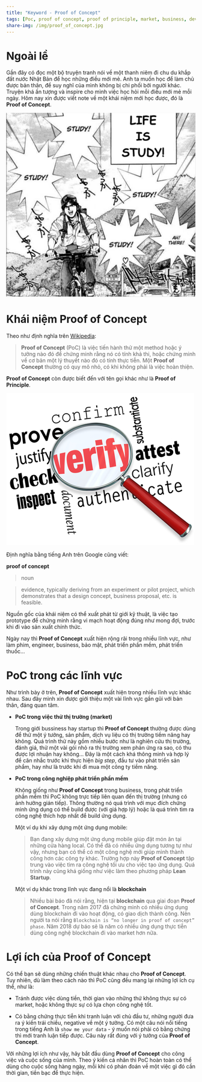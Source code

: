 ```yaml
---
title: "Keyword - Proof of Concept"
tags: [Poc, proof of concept, proof of principle, market, business, develop, lifehack]
share-img: /img/proof_of_concept.jpg
---
```


# Ngoài lề

Gần đây có đọc một bộ truyện tranh nói về một thanh niêm đi chu du khắp đất nước Nhật Bản để học những điều mới mẻ. Anh ta muốn học để làm chủ được bản thân, để suy nghĩ của mình không bị chi phối bởi người khác. Truyện khá ấn tượng và inspire cho mình việc học hỏi mỗi điều mới mẻ mỗi ngày. Hôm nay xin được viết note về một khái niệm mới học được, đó là **Proof of Concept**.

![Learn new thing](/img/kintaro_oe.jpg)

# Khái niệm Proof of Concept

Theo như định nghĩa trên [Wikipedia](https://en.wikipedia.org/wiki/Proof_of_concept):

> **Proof of Concept** (PoC) là việc tiến hành thử một method hoặc ý tưởng nào đó để chứng minh rằng nó có tính khả thi, hoặc chứng minh về cơ bản một lý thuyết nào đó có tính thực tiễn. Một **Proof of Concept** thường có quy mô nhỏ, có khi không phải là việc hoàn thiện.

**Proof of Concept** còn được biết đến với tên gọi khác như là **Proof of Principle**.

![Proof of Concept](/img/proof_of_concept.jpg)

Định nghĩa bằng tiếng Anh trên Google cũng viết:

**proof of concept**
> noun

> evidence, typically deriving from an experiment or pilot project, which demonstrates that a design concept, business proposal, etc. is feasible.

Nguồn gốc của khái niệm có thể xuất phát từ giới kỹ thuật, là việc tạo prototype để chứng minh rằng vi mạch hoạt động đúng như mong đợi, trước khi đi vào sản xuất chính thức.

Ngày nay thì **Proof of Concept** xuất hiện rộng rãi trong nhiều lĩnh vực, như làm phim, engineer, business, bảo mật, phát triển phần mềm, phát triển thuốc...

<script async src="//pagead2.googlesyndication.com/pagead/js/adsbygoogle.js"></script>
<ins class="adsbygoogle"
     style="display:block; text-align:center;"
     data-ad-layout="in-article"
     data-ad-format="fluid"
     data-ad-client="ca-pub-2750437710821247"
     data-ad-slot="8905029259"></ins>
<script>
     (adsbygoogle = window.adsbygoogle || []).push({});
</script>

# PoC trong các lĩnh vực

Như trình bày ở trên, **Proof of Concept** xuất hiện trong nhiều lĩnh vực khác nhau. Sau đây mình xin được giới thiệu một vài lĩnh vực gần gũi với bản thân, đáng quan tâm.

* **PoC trong việc thử thị trường (market)**

    Trong giới bussiness hay startup thì **Proof of Concept** thường được dùng để thử một ý tưởng, sản phẩm, dịch vụ liệu có thị trường tiềm năng hay không. Quá trình thử này gồm nhiều bước như là nghiên cứu thị trường, đánh giá, thử một vài gói nhỏ ra thị trường xem phản ứng ra sao, có thu được lợi nhuận hay không... Đây là một cách khá thông minh và hợp lý để cân nhắc trước khi thực hiện *big step*, đầu tư vào phát triển sản phẩm, hay như là trước khi đi mua một công ty tiềm năng.

* **PoC trong công nghiệp phát triển phần mềm**

    Không giống như **Proof of Concept** trong business, trong phát triển phần mềm thì PoC không trực tiếp liên quan đến thị trường (nhưng có ảnh hưởng gián tiếp). Thông thường nó quá trình với mục đích chứng minh ứng dụng có thể build được (với giá hợp lý) hoặc là quá trình tìm ra công nghệ thích hợp nhất để build ứng dụng. 

    Một ví dụ khi xây dựng một ứng dụng mobile:
    > Bạn đang xây dựng một ứng dụng mobile giúp đặt món ăn tại những cửa hàng local. Có thể đã có nhiều ứng dụng tương tự như vậy, nhưng bạn có thể có một công nghệ mới giúp mình thành công hơn các công ty khác. Trường hợp này **Proof of Concept** tập trung vào việc tìm ra công nghệ tối ưu cho việc tạo ứng dụng. Quá trình này cũng khá giống như việc làm theo phương pháp **Lean Startup**.

    Một ví dụ khác trong lĩnh vực đang nổi là **blockchain**
    > Nhiều bài báo đã nói rằng, hiện tại **blockchain** qua giai đoạn **Proof of Concept**. Trong năm 2017 đã chứng minh có nhiều ứng dụng dùng blockchain đi vào hoạt động, có giao dịch thành công. Nên người ta nói rằng `Blockchain is “no longer in proof of concept” phase`. Năm 2018 dự báo sẽ là năm có nhiều ứng dụng thực tiễn dùng công nghệ blockchain đi vào market hơn nữa.

# Lợi ích của Proof of Concept

Có thể bạn sẽ dùng những chiến thuật khác nhau cho **Proof of Concept**. Tuy nhiên, dù làm theo cách nào thì PoC cũng đều mang lại những lợi ích cụ thể, như là:

* Tránh được việc dùng tiền, thời gian vào những thứ không thực sự có market, hoặc không thực sự có lựa chọn công nghệ tốt.

* Có bằng chứng thực tiễn khi tranh luận với chủ đầu tư, những người đưa ra ý kiến trái chiều, negative về một ý tưởng. Có một câu nói nổi tiếng trong tiếng Anh là `show me your data` - ý muốn nói phải có bằng chứng thì mới tranh luận tiếp được. Câu này rất đúng với ý tưởng của **Proof of Concept**.

Với những lợi ích như vậy, hãy bắt đầu dùng **Proof of Concept** cho công việc và cuộc sống của mình. Theo ý kiến cá nhân thì PoC hoàn toàn có thể dùng cho cuộc sống hàng ngày, mỗi khi có phán đoán về một việc gì đó cần thời gian, tiền bạc để thực hiện.

<script async src="//pagead2.googlesyndication.com/pagead/js/adsbygoogle.js"></script>
<ins class="adsbygoogle"
     style="display:block; text-align:center;"
     data-ad-layout="in-article"
     data-ad-format="fluid"
     data-ad-client="ca-pub-2750437710821247"
     data-ad-slot="8905029259"></ins>
<script>
     (adsbygoogle = window.adsbygoogle || []).push({});
</script>
